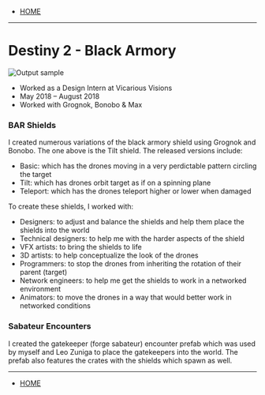 
- [HOME](https://avijr.com)

---

# Destiny 2 - Black Armory

![Output sample](https://github.com/Polaros/AVI/raw/master/gifs/bar_tilt.gif)

- Worked as a Design Intern at Vicarious Visions
- May 2018 – August 2018
- Worked with Grognok, Bonobo & Max

### BAR Shields

I created numerous variations of the black armory shield using Grognok and Bonobo. The one above is the Tilt shield. The released versions include:
- Basic: which has the drones moving in a very perdictable pattern circling the target
- Tilt: which has drones orbit target as if on a spinning plane
- Teleport: which has the drones teleport higher or lower when damaged

To create these shields, I worked with:
- Designers: to adjust and balance the shields and help them place the shields into the world
- Technical designers: to help me with the harder aspects of the shield
- VFX artists: to bring the shields to life
- 3D artists: to help conceptualize the look of the drones
- Programmers: to stop the drones from inheriting the rotation of their parent (target)
- Network engineers: to help me get the shields to work in a networked environment
- Animators: to move the drones in a way that would better work in networked conditions

### Sabateur Encounters

I created the gatekeeper (forge sabateur) encounter prefab which was used by myself and Leo Zuniga to place the gatekeepers into the world. The prefab also features the crates with the shields which spawn as well.

---

- [HOME](https://avijr.com)
